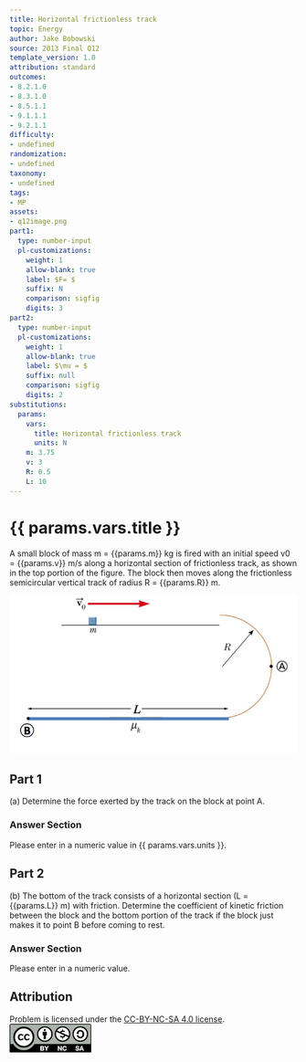 ```yaml
---
title: Horizontal frictionless track
topic: Energy
author: Jake Bobowski
source: 2013 Final Q12
template_version: 1.0
attribution: standard
outcomes:
- 8.2.1.0
- 8.3.1.0
- 8.5.1.1
- 9.1.1.1
- 9.2.1.1
difficulty:
- undefined
randomization:
- undefined
taxonomy:
- undefined
tags:
- MP
assets:
- q12image.png
part1:
  type: number-input
  pl-customizations:
    weight: 1
    allow-blank: true
    label: $F= $
    suffix: N
    comparison: sigfig
    digits: 3
part2:
  type: number-input
  pl-customizations:
    weight: 1
    allow-blank: true
    label: $\mu = $
    suffix: null
    comparison: sigfig
    digits: 2
substitutions:
  params:
    vars:
      title: Horizontal frictionless track
      units: N
    m: 3.75
    v: 3
    R: 0.5
    L: 10
---
```

# {{ params.vars.title }}
A small block of mass m = {{params.m}} kg is fired with an initial speed v0 = {{params.v}} m/s along a horizontal section of frictionless track, as shown in the top portion of the figure.
The block then moves along the frictionless semicircular vertical track of radius R = {{params.R}} m.

![Mass on frictionless track.](q12image.png)

## Part 1

(a) Determine the force exerted by the track on the block at point A.

### Answer Section

Please enter in a numeric value in {{ params.vars.units }}.

## Part 2

(b) The bottom of the track consists of a horizontal section (L = {{params.L}} m) with friction.
Determine the coefficient of kinetic friction between the block and the bottom portion of the track if the block just makes it to point B before coming to rest.

### Answer Section

Please enter in a numeric value.

## Attribution

Problem is licensed under the [CC-BY-NC-SA 4.0 license](https://creativecommons.org/licenses/by-nc-sa/4.0/).<br> ![The Creative Commons 4.0 license requiring attribution-BY, non-commercial-NC, and share-alike-SA license.](https://raw.githubusercontent.com/firasm/bits/master/by-nc-sa.png)